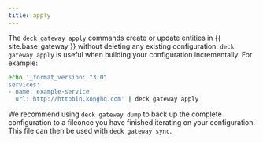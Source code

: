 ```yaml
---
title: apply
---
```


The `deck gateway apply` commands create or update entities in {{ site.base_gateway }} without deleting any existing configuration. `deck gateway apply` is useful when building your configuration incrementally.
For example:

```bash
echo '_format_version: "3.0"
services:
- name: example-service
  url: http://httpbin.konghq.com' | deck gateway apply
```

We recommend using `deck gateway dump` to back up the complete configuration to a fileonce you have finished iterating on your configuration. This file can then be used with `deck gateway sync`.

